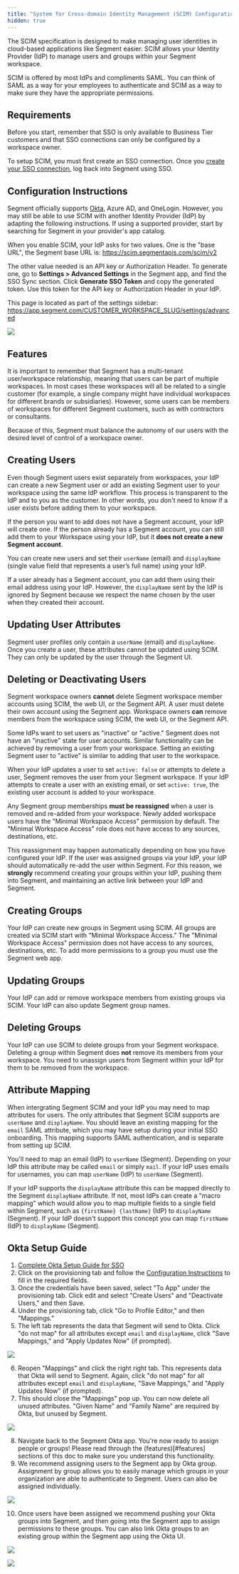 ```yaml
---
title: "System for Cross-domain Identity Management (SCIM) Configuration Guide"
hidden: true
---
```


The SCIM specification is designed to make managing user identities in cloud-based applications like Segment easier. SCIM allows your Identity Provider (IdP) to manage users and groups within your Segment workspace.

SCIM is offered by most IdPs and compliments SAML. You can think of SAML as a way for your employees to authenticate and SCIM as a way to make sure they have the appropriate permissions.

## Requirements

Before you start, remember that SSO is only available to Business Tier customers and that SSO connections can only be configured by a workspace owner.

To setup SCIM, you must first create an SSO connection. Once you [create your SSO connection](https://segment.com/docs/segment-app/iam/sso/), log back into Segment using SSO.

## Configuration Instructions

Segment officially supports [Okta](#okta-setup-guide), Azure AD, and OneLogin. However, you may still be able to use SCIM with another Identity Provider (IdP) by adapting the following instructions. If using a supported provider, start by searching for Segment in your provider's app catalog.

When you enable SCIM, your IdP asks for two values. One is the "base URL", the Segment base URL is: https://scim.segmentapis.com/scim/v2

The other value needed is an API key or Authorization Header. To generate one, go to **Settings > Advanced Settings** in the Segment app, and find the SSO Sync section. Click **Generate SSO Token** and copy the generated token. Use this token for the API key or Authorization Header in your IdP.

This page is located as part of the settings sidebar: https://app.segment.com/CUSTOMER_WORKSPACE_SLUG/settings/advanced

![](images/asset_generate_scim_token.png)

## Features

It is important to remember that Segment has a multi-tenant user/workspace relationship, meaning that users can be part of multiple workspaces. In most cases these workspaces will all be related to a single customer (for example, a single company might have individual workspaces for different brands or subsidiaries). However, some users can be members of workspaces for different Segment customers, such as with contractors or consultants.

Because of this, Segment must balance the autonomy of our users with the desired level of control of a workspace owner.

## Creating Users

Even though Segment users exist separately from workspaces, your IdP can create a new Segment user or add an existing Segment user to your workspace using the same IdP workflow. This process is transparent to the IdP and to you as the customer. In other words, you don't need to know if a user exists before adding them to your workspace.

If the person you want to add does not have a Segment account, your IdP will create one. If the person already has a Segment account, you can still add them to your Workspace using your IdP, but it **does not create a new Segment account**.

You can create new users and set their `userName` (email) and `displayName` (single value field that represents a user’s full name) using your IdP.

If a user already has a Segment account, you can add them using their email address using your IdP. However, the `displayName` sent by the IdP is ignored by Segment because we respect the name chosen by the user when they created their account.

## Updating User Attributes

Segment user profiles only contain a `userName` (email) and `displayName`. Once you create a user, these attributes cannot be updated using SCIM. They can only be updated by the user through the Segment UI.

## Deleting or Deactivating Users

Segment workspace owners **cannot** delete Segment workspace member accounts using SCIM, the web UI, or the Segment API. A user must delete their own account using the Segment app. Workspace owners **can** remove members from the workspace using SCIM, the web UI, or the Segment API.

Some IdPs want to set users as "inactive" or "active." Segment does not have an "inactive" state for user accounts. Similar functionality can be achieved by removing a user from your workspace. Setting an existing Segment user to "active" is similar to adding that user to the workspace.

When your IdP updates a user to set `active: false` or attempts to delete a user, Segment removes the user from your Segment workspace. If your IdP attempts to create a user with an existing email, or set `active: true`, the existing user account is added to your workspace.

Any Segment group memberships **must be reassigned** when a user is removed and re-added from your workspace. Newly added workspace users have the "Minimal Workspace Access" permission by default. The "Minimal Workspace Access" role does not have access to any sources, destinations, etc.

This reassignment may happen automatically depending on how you have configured your IdP. If the user was assigned groups via your IdP, your IdP should automatically re-add the user within Segment. For this reason, we **strongly** recommend creating your groups within your IdP, pushing them into Segment, and maintaining an active link between your IdP and Segment.

## Creating Groups

Your IdP can create new groups in Segment using SCIM. All groups are created via SCIM start with "Minimal Workspace Access." The "Minimal Workspace Access" permission does not have access to any sources, destinations, etc. To add more permissions to a group you must use the Segment web app.

## Updating Groups

Your IdP can add or remove workspace members from existing groups via SCIM. Your IdP can also update Segment group names.

## Deleting Groups

Your IdP can use SCIM to delete groups from your Segment workspace. Deleting a group within Segment does **not** remove its members from your workspace. You need to unassign users from Segment within your IdP for them to be removed from the workspace.

## Attribute Mapping

When intergrating Segment SCIM and your IdP you may need to map attributes for users. The only attributes that Segment SCIM supports are `userName` and `displayName`. You should leave an existing mapping for the `email` SAML attribute, which you may have setup during your initial SSO onboarding. This mapping supports SAML authentication, and is separate from setting up SCIM.

You'll need to map an email (IdP) to `userName` (Segment). Depending on your IdP this attribute may be called `email` or simply `mail`. If your IdP uses emails for usernames, you can map `userName` (IdP) to `userName` (Segment).

If your IdP supports the `displayName` attribute this can be mapped directly to the Segment `displayName` attribute. If not, most IdPs can create a "macro mapping" which would allow you to map multiple fields to a single field within Segment, such as `{firstName} {lastName}` (IdP) to `displayName` (Segment). If your IdP doesn't support this concept you can map `firstName` (IdP) to `displayName` (Segment).

## Okta Setup Guide

1. [Complete Okta Setup Guide for SSO](https://saml-doc.okta.com/SAML_Docs/How-to-Configure-SAML-2.0-for-Segment.html?baseAdminUrl=https://segment-admin.oktapreview.com&app=segment&instanceId=0oata15py1n3kQUo50h7)
2. Click on the provisioning tab and follow the [Configuration Instructions](#configuration-instructions) to fill in the required fields.
3. Once the credentials have been saved, select "To App" under the provisioning tab. Click edit and select "Create Users" and "Deactivate Users," and then Save.
4. Under the provisioning tab, click "Go to Profile Editor," and then "Mappings."
5. The left tab represents the data that Segment will send to Okta. Click "do not map" for all attributes except `email` and `displayName`, click "Save Mappings," and "Apply Updates Now" (if prompted).

![](images/scim_attribute_mappings.png)

6. Reopen "Mappings" and click the right right tab. This represents data that Okta will send to Segment. Again, click "do not map" for all attributes except `email` and `displayName`, "Save Mappings," and "Apply Updates Now" (if prompted).
7. This should close the "Mappings" pop up. You can now delete all unused attributes. "Given Name" and "Family Name" are required by Okta, but unused by Segment.

![](images/scim_delete_attributes.png)

8. Navigate back to the Segment Okta app. You're now ready to assign people or groups! Please read through the (features)[#features] sections of this doc to make sure you understand this functionality.
9. We recommend assigning users to the Segment app by Okta group. Assignment by group allows you to easily manage which groups in your organization are able to authenticate to Segment. Users can also be assigned individually.

![](images/scim_assignments.png)

10. Once users have been assigned we recommend pushing your Okta groups into Segment, and then going into the Segment app to assign permissions to these groups. You can also link Okta groups to an existing group within the Segment app using the Okta UI.

![](images/scim_group_push.png)

![](images/scim_edit_groups.png)
